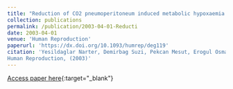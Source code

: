 ```yaml
---
title: "Reduction of CO2 pneumoperitoneum induced metabolic hypoxaemia by the addition of small amounts of O2 to the CO2 in a rabbit ventilated model. A preliminary study"
collection: publications
permalink: /publication/2003-04-01-Reducti
date: 2003-04-01
venue: 'Human Reproduction'
paperurl: 'https://dx.doi.org/10.1093/humrep/deg119'
citation: 'Yesildaglar Narter, Demirbag Suzi, Pekcan Mesut, Erogul Osman, Koninckx Philippe, Mynbaev Ospan, Binda M., Mailova Karina, Molinas Roger, "Reduction of CO2 pneumoperitoneum induced metabolic hypoxaemia by the addition of small amounts of O2 to the CO2 in a rabbit ventilated model. A preliminary study"
Human Reproduction, (2003)'
---
```

[Access paper here](https://dx.doi.org/10.1093/humrep/deg119){:target="_blank"}
